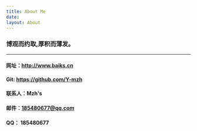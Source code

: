 ```yaml
---
title: About Me
date: 
layout: About
---
```

### 博观而约取,厚积而薄发。
------

#### 网址：http://www.baiks.cn
#### Git: https://github.com/Y-mzh
#### 联系人：Mzh's
#### 邮件：185480677@qq.com
#### QQ： 185480677
